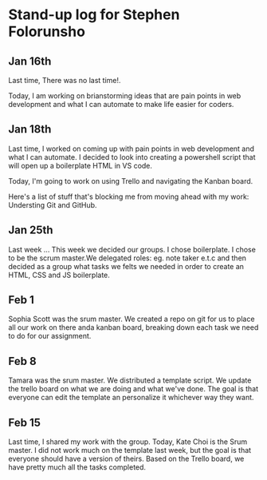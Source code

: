 # Stand-up log for Stephen Folorunsho

## Jan 16th

Last time, There was no last time!.

Today, I am working on brianstorming ideas that are pain points in web development and what I can automate to make life easier for coders.

## Jan 18th

Last time, I worked on coming up with pain points in web development and what I can automate. I decided to look into creating a powershell script that will open up a boilerplate HTML in VS code.

Today, I'm going to work on using Trello and navigating the Kanban board.

Here's a list of stuff that's blocking me from moving ahead with my work:
Understing Git and GitHub.

## Jan 25th

Last week ...
This week we decided our groups. I chose boilerplate. I chose to be the scrum master.We delegated roles: eg. note taker e.t.c and then decided as a group what tasks we felts we needed in order to create an HTML, CSS and JS boilerplate.

## Feb 1

Sophia Scott was the srum master. We created a repo on git for us to place all our work on there anda kanban board, breaking down each task we need to do for our assignment.

## Feb 8
Tamara was the srum master. We distributed a template script. We update the trello board on what we are doing and what we've done. 
The goal is that everyone can edit the template an personalize it whichever way they want. 

## Feb 15
Last time, I shared my work with the group.
Today, Kate Choi is the Srum master. 
I did not work much on the template last week, but the goal is that everyone should have a version of theirs.
Based on the Trello board, we have pretty much all the tasks completed. 


